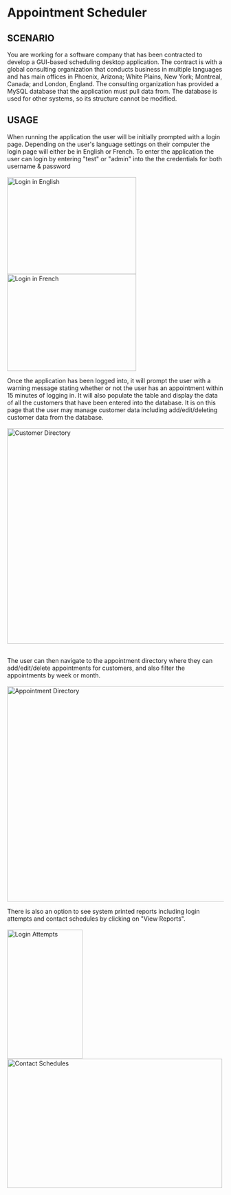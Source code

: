 # Appointment Scheduler

## SCENARIO
You are working for a software company that has been contracted to develop a GUI-based scheduling desktop application. The contract is with a global consulting organization that conducts business in multiple languages and has main offices in Phoenix, Arizona; White Plains, New York; Montreal, Canada; and London, England. The consulting organization has provided a MySQL database that the application must pull data from. The database is used for other systems, so its structure cannot be modified.

## USAGE
When running the application the user will be initially prompted with a login page. Depending on the user's language settings on their computer the login page will either be in English or French. To enter the application the user can login by entering "test" or "admin" into the the credentials for both username & password <br/> <br/>
<img src="https://i.imgur.com/gYZyqFv.png" alt="Login in English" width=300, height=225/>
<img src="https://i.imgur.com/J5MqbrR.png" alt="Login in French" width=300, height=225/>
<br/>

Once the application has been logged into, it will prompt the user with a warning message stating whether or not the user has an appointment within 15 minutes of logging in. It will also populate the table and display the data of all the customers that have been entered into the database. It is on this page that the user may manage customer data including add/edit/deleting customer data from the database. <br/> <br/>
<img src="https://i.imgur.com/mOoGgJV.png" alt="Customer Directory" width=600, height=500/> <br/> <br/>

The user can then navigate to the appointment directory where they can add/edit/delete appointments for customers, and also filter the appointments by week or month.<br/><br/>
<img src="https://i.imgur.com/ecjVNBU.png" alt="Appointment Directory" width=700, height=500/> <br/>

There is also an option to see system printed reports including login attempts and contact schedules by clicking on "View Reports". <br/><br/>
<img src="https://i.imgur.com/UNbBJzs.png" alt="Login Attempts" width=175, height=300/>
<img src="https://i.imgur.com/nrWidCb.png" alt="Contact Schedules" width=500, height=300/>
